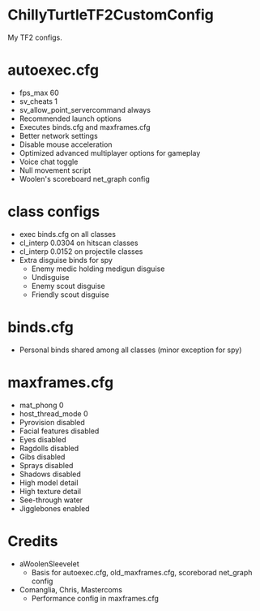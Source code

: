 # ChillyTurtleTF2CustomConfig
My TF2 configs.

# autoexec.cfg
- fps_max 60
- sv_cheats 1
- sv_allow_point_servercommand always
- Recommended launch options
- Executes binds.cfg and maxframes.cfg
- Better network settings
- Disable mouse acceleration
- Optimized advanced multiplayer options for gameplay
- Voice chat toggle
- Null movement script
- Woolen's scoreboard net_graph config

# class configs
- exec binds.cfg on all classes
- cl_interp 0.0304 on hitscan classes
- cl_interp 0.0152 on projectile classes
- Extra disguise binds for spy
  - Enemy medic holding medigun disguise
  - Undisguise
  - Enemy scout disguise
  - Friendly scout disguise

# binds.cfg
- Personal binds shared among all classes (minor exception for spy)

# maxframes.cfg
- mat_phong 0
- host_thread_mode 0
- Pyrovision disabled
- Facial features disabled
- Eyes disabled
- Ragdolls disabled
- Gibs disabled
- Sprays disabled
- Shadows disabled
- High model detail
- High texture detail
- See-through water
- Jigglebones enabled

# Credits
- aWoolenSleevelet
  - Basis for autoexec.cfg, old_maxframes.cfg, scoreborad net_graph config
- Comanglia, Chris, Mastercoms
  - Performance config in maxframes.cfg
